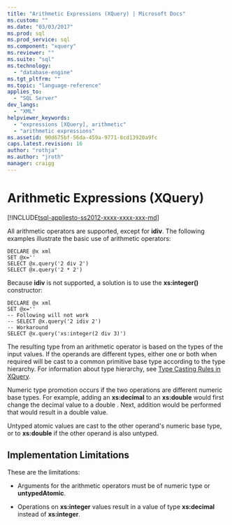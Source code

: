 ```yaml
---
title: "Arithmetic Expressions (XQuery) | Microsoft Docs"
ms.custom: ""
ms.date: "03/03/2017"
ms.prod: sql
ms.prod_service: sql
ms.component: "xquery"
ms.reviewer: ""
ms.suite: "sql"
ms.technology: 
  - "database-engine"
ms.tgt_pltfrm: ""
ms.topic: "language-reference"
applies_to: 
  - "SQL Server"
dev_langs: 
  - "XML"
helpviewer_keywords: 
  - "expressions [XQuery], arithmetic"
  - "arithmetic expressions"
ms.assetid: 90d675bf-56da-459a-9771-8cd13920a9fc
caps.latest.revision: 16
author: "rothja"
ms.author: "jroth"
manager: craigg
---
```

# Arithmetic Expressions (XQuery)
[!INCLUDE[tsql-appliesto-ss2012-xxxx-xxxx-xxx-md](../includes/tsql-appliesto-ss2012-xxxx-xxxx-xxx-md.md)]

  All arithmetic operators are supported, except for **idiv**. The following examples illustrate the basic use of arithmetic operators:  
  
```  
DECLARE @x xml  
SET @x=''  
SELECT @x.query('2 div 2')  
SELECT @x.query('2 * 2')  
```  
  
 Because **idiv** is not supported, a solution is to use the **xs:integer()** constructor:  
  
```  
DECLARE @x xml  
SET @x=''  
-- Following will not work  
-- SELECT @x.query('2 idiv 2')  
-- Workaround   
SELECT @x.query('xs:integer(2 div 3)')  
```  
  
 The resulting type from an arithmetic operator is based on the types of the input values. If the operands are different types, either one or both when required  will be cast to a common primitive base type according to the type hierarchy. For information about type hierarchy, see [Type Casting Rules in XQuery](../xquery/type-casting-rules-in-xquery.md).  
  
 Numeric type promotion occurs if the two operations are different numeric base types. For example, adding an **xs:decimal** to an **xs:double** would first change the decimal value to a double . Next, addition would be performed that would result in a double value.  
  
 Untyped atomic values are cast to the other operand's numeric base type, or to **xs:double** if the other operand is also untyped.  
  
## Implementation Limitations  
 These are the limitations:  
  
-   Arguments for the arithmetic operators must be of numeric type or **untypedAtomic**.  
  
-   Operations on **xs:integer** values result in a value of type **xs:decimal** instead of **xs:integer**.  
  
  
